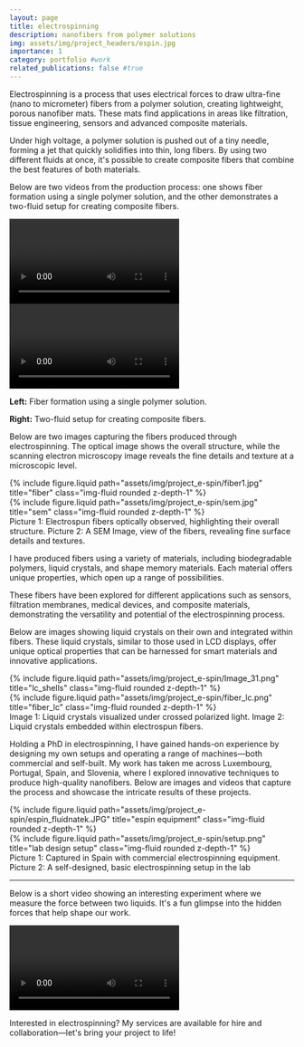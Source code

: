 ```yaml
---
layout: page
title: electrospinning
description: nanofibers from polymer solutions
img: assets/img/project_headers/espin.jpg
importance: 1
category: portfolio #work
related_publications: false #true
---
```


Electrospinning is a process that uses electrical forces to draw ultra-fine (nano to micrometer) fibers from a polymer solution, creating lightweight, porous nanofiber mats. These mats find applications in areas like filtration, tissue engineering, sensors and advanced composite materials.

Under high voltage, a polymer solution is pushed out of a tiny needle, forming a jet that quickly solidifies into thin, long fibers. By using two different fluids at once, it's possible to create composite fibers that combine the best features of both materials.

Below are two videos from the production process: one shows fiber formation using a single polymer solution, and the other demonstrates a two-fluid setup for creating composite fibers.

<!-- Insert videos here -->
<div class="row justify-content-sm-center">
  <div class="col-sm-6 mt-3 mt-md-0">
    <video controls class="img-fluid rounded z-depth-1">
      <source src="{{ 'assets/img/project_e-spin/Cover video.mp4' | relative_url }}" type="video/mp4">
      Your browser does not support the video tag.
    </video>
  </div>
  <div class="col-sm-6 mt-3 mt-md-0">
    <video controls class="img-fluid rounded z-depth-1">
      <source src="{{ 'assets/img/project_e-spin/Co-axial.mp4' | relative_url }}" type="video/mp4">
      Your browser does not support the video tag.
    </video>
  </div>
</div>
<div class="caption text-center">
  <p><strong>Left:</strong> Fiber formation using a single polymer solution.</p>
  <p><strong>Right:</strong> Two-fluid setup for creating composite fibers.</p>
</div>


Below are two images capturing the fibers produced through electrospinning. The optical image shows the overall structure, while the scanning electron microscopy image reveals the fine details and texture at a microscopic level.

<div class="row justify-content-sm-center">
    <div class="col-sm-6 mt-3 mt-md-0">
        {% include figure.liquid path="assets/img/project_e-spin/fiber1.jpg" title="fiber" class="img-fluid rounded z-depth-1" %}
    </div>
    <div class="col-sm-6 mt-3 mt-md-0">
        {% include figure.liquid path="assets/img/project_e-spin/sem.jpg" title="sem" class="img-fluid rounded z-depth-1" %}
    </div>
</div>
<div class="caption">
    Picture 1: Electrospun fibers optically observed, highlighting their overall structure.  
    Picture 2: A SEM Image, view of the fibers, revealing fine surface details and textures.
</div>

I have produced fibers using a variety of materials, including biodegradable polymers, liquid crystals, and shape memory materials. Each material offers unique properties, which open up a range of possibilities.

These fibers have been explored for different applications such as sensors, filtration membranes, medical devices, and composite materials, demonstrating the versatility and potential of the electrospinning process.

Below are images showing liquid crystals on their own and integrated within fibers. These liquid crystals, similar to those used in LCD displays, offer unique optical properties that can be harnessed for smart materials and innovative applications.

<div class="row justify-content-sm-center">
    <div class="col-sm-6 mt-3 mt-md-0">
        {% include figure.liquid path="assets/img/project_e-spin/Image_31.png" title="lc_shells" class="img-fluid rounded z-depth-1" %}
    </div>
    <div class="col-sm-6 mt-3 mt-md-0">
        {% include figure.liquid path="assets/img/project_e-spin/fiber_lc.png" title="fiber_lc" class="img-fluid rounded z-depth-1" %}
    </div>
</div>
<div class="caption">
    Image 1: Liquid crystals visualized under crossed polarized light.  
    Image 2: Liquid crystals embedded within electrospun fibers.
</div>



Holding a PhD in electrospinning, I have gained hands-on experience by designing my own setups and operating a range of machines—both commercial and self-built. My work has taken me across Luxembourg, Portugal, Spain, and Slovenia, where I explored innovative techniques to produce high-quality nanofibers. Below are images and videos that capture the process and showcase the intricate results of these projects.


<div class="row justify-content-sm-center">
    <div class="col-sm-8 mt-3 mt-md-0">
        {% include figure.liquid path="assets/img/project_e-spin/espin_fluidnatek.JPG" title="espin equipment" class="img-fluid rounded z-depth-1" %}
    </div>
    <div class="col-sm-4 mt-3 mt-md-0">
        {% include figure.liquid path="assets/img/project_e-spin/setup.png" title="lab design setup" class="img-fluid rounded z-depth-1" %}
    </div>
</div>
<div class="caption">
    Picture 1: Captured in Spain with commercial electrospinning equipment.
    Picture 2: A self-designed, basic electrospinning setup in the lab
</div>


---

Below is a short video showing an interesting experiment where we measure the force between two liquids. It's a fun glimpse into the hidden forces that help shape our work.

<!-- Insert video here -->
<div class="row justify-content-sm-center">
    <div class="col-sm-12 mt-3 mt-md-0">
        <video controls class="img-fluid rounded z-depth-1">
            <source src="{{ 'assets/img/project_e-spin/movie3.mp4' | relative_url }}" type="video/mp4">
            Your browser does not support the video tag.
        </video>
    </div>
</div>



Interested in electrospinning? My services are available for hire and collaboration—let's bring your project to life!
